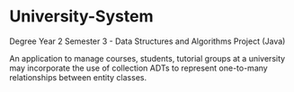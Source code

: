 # University-System
Degree Year 2 Semester 3 - Data Structures and Algorithms Project (Java) 

An application to manage courses, students, tutorial groups at a university may incorporate the use of collection ADTs to represent one-to-many relationships between entity classes.
